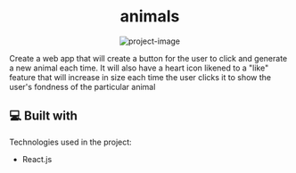 <h1 align="center" id="title">animals</h1>

<p align="center"><img src="https://socialify.git.ci/Spawn9986/animals/image?language=1&amp;name=1&amp;owner=1&amp;pattern=Plus&amp;theme=Light" alt="project-image"></p>

<p id="description">Create a web app that will create a button for the user to click and generate a new animal each time. It will also have a heart icon likened to a "like" feature that will increase in size each time the user clicks it to show the user's fondness of the particular animal</p>

  
  
<h2>💻 Built with</h2>

Technologies used in the project:

*   React.js